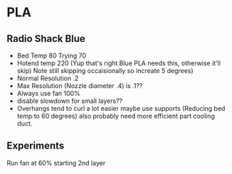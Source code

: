# PLA
## Radio Shack Blue
* Bed Temp 80 Trying 70
* Hotend temp 220 (Yup that's right Blue PLA needs this, otherwise it'll skip) Note still skipping occaisionally so increate 5 degrees)
* Normal Resolution .2
* Max Resolution (Nozzle diameter .4) is .1??
* Always use fan 100%
* disable slowdown for small layers??
* Overhangs tend to curl a lot easier maybe use supports (Reducing bed temp to 60 degrees) also probably need more efficient part cooling duct.
## Experiments
Run fan at 60% starting 2nd layer
<!--stackedit_data:
eyJoaXN0b3J5IjpbMzAzMTYyODMxLC0xODgwOTA5NTkxLC0xOT
c2ODU3MTUxXX0=
-->